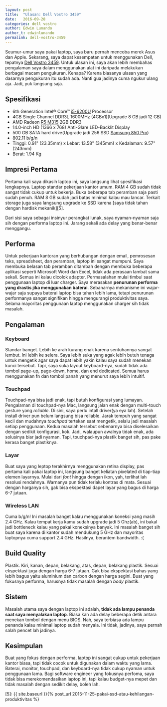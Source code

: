 ```yaml
---
layout: post
title:  "Ulasan: Dell Vostro 3459"
date:   2016-09-28
categories: dell vostro
author: Edwin Lunando
author_t: edwinlunando
permalink: dell-vostro-3459
---
```


Seumur-umur saya pakai laptop, saya baru pernah mencoba merek Asus dan Apple. Sekarang, saya dapat kesempatan untuk menggunakan Dell, tepatnya [Dell Vostro 3459][0]. Untuk ulasan ini, saya akan lebih membahas pengalaman saya dalam menggunakan alat ini daripada melakukan berbagai macam pengukuran. Kenapa? Karena biasanya ulasan yang dasarnya pengukuran itu sudah ada. Nanti gua jadinya cuma ngukur ulang aja. Jadi, yuk langsung saja.

## Spesifikasi

* 6th Generation Intel® Core™ [i5-6200U][1] Processor
* 4GB Single Channel DDR3L 1600MHz (4GBx1)(Upgrade 8 GB jadi 12 GB)
* AMD Radeon [R5 M315][2] 2GB DDR3
* 14.0-inch HD (1366 x 768) Anti-Glare LED-Backlit Display
* 500 GB SATA hard drive(Upgrade jadi 256 SSD [Samsung 850 Pro][3])
* 802.11 b/g/n
* Tinggi: 0.91" (23.35mm) x Lebar: 13.58" (345mm) x Kedalaman: 9.57" (243mm)
* Berat: 1.94 Kg

## Impresi Pertama

Pertama kali saya dikasih laptop ini, saya langsung lihat spesifikasi lengkapnya. Laptop standar pekerjaan kantor umum. RAM 4 GB sudah tidak sangat tidak cukup untuk bekerja. Buka beberapa tab peramban saja pasti sudah penuh. RAM 8 GB sudah jadi batas minimal kalau mau lancar. Terkait storage juga saya langsung upgrade ke SSD karena [saya tidak tahan dengan hardisk mekanik][5].

Dari sisi saya sebagai insinyur perangkat lunak, saya nyaman-nyaman saja sih dengan performa laptop ini. Jarang sekali ada delay yang benar-benar menggangu.

## Performa

Untuk pekerjaan kantoran yang berhubungan dengan email, pemrosesan teks, spreadsheet, dan peramban, laptop ini sangat mumpuni. Saya membuka belasan tab peramban ditambah dengan membuka beberapa aplikasi seperti Microsoft Word dan Excel, tidak ada perasaan lambat sama sekali. Semua ini kalau dicolok adapter. Permasalahan mulai  timbul saat penggunaan laptop di luar charger. Saya merasakan **penurunan performa yang drastis jika menggunakan baterai**. Sebanarnya mekanisme ini wajar-wajar saja supaya baterai laptop bisa tahan lebih lama, tetapi penurunan performanya sangat signifikan hingga mengurangi produktivitas saya. Selama mayoritas penggunaan laptop menggunakan charger sih tidak masalah.

## Pengalaman

### Keyboard

Standar banget. Lebih ke arah kurang enak karena sentuhannya sangat lembut. Ini lebih ke selera. Saya lebih suka yang agak lebih butuh tenaga untuk mengetik agar saya dapat lebih yakin kalau saya sudah menekan kunci tersebut. Tapi, saya suka layout keyboard-nya, sudah tidak ada tombol  page-up, page-down, home, dan end dedicated. Semua harus menggunakan fn dan tombol panah yang menurut saya lebih intuitif.

### Touchpad

Touchpad-nya bisa jadi enak, tapi butuh konfigurasi yang lumayan. Pengalaman di touchpad-nya Mac, langsung jalan enak dengan multi-touch gesture yang *reliable*. Di sini, saya perlu intall driver(ya eya lah). Setelah install driver pun belum langsung bisa reliable. Jarak tempuh yang sangat kecil dan mudahnya *touchpad* tertekan saat mengetik, selalu jadi masalah setiap penggunaan. Kedua masalah tersebut sebenarnya bisa diselesaikan dengan sedikit konfigurasi, kok. Jadi, walaupun awalnya tidak enak, ada solusinya biar jadi nyaman. Tapi, touchpad-nya plastik banget sih, pas pake kerasa banget plastiknya.

### Layar

Buat saya yang leptop terakhirnya menggunakan retina display, pas pertama kali pakai laptop ini, langsung banget keliatan pixelated di tiap-tiap elemen layarnya. Mulai dari *font* hingga dengan ikon, yah, terlihat lah resolusi rendahnya. Warnanya pun tidak terlalu kontras di mata. Sesuai dengan harganya sih, gak bisa ekspektasi dapet layar yang bagus di harga 6-7 jutaan.

### Wireless LAN

Cuma b/g/n! Ini masalah banget kalau menggunakan koneksi yang masih 2.4 GHz. Kalau tempat kerja kamu sudah upgrade jadi 5 Ghz(ab), ini bakal jadi bottleneck kalau yang pakai koneksinya banyak. Ini masalah banget sih buat saya karena di kantor sudah mendukung 5 GHz dan mayoritas laptopnya cuma support 2.4 GHz. Hasilnya, berantem bandwidth. :(

## Build Quality

Plastik. Kiri, kanan, depan, belakang, atas, depan, belakang plastik. Sesuai ekspektasi juga dengan harga 6-7 jutaan. Gak bisa ekspektasi bahas yang lebih bagus yaitu aluminium dan carbon dengan harga segini. Buat yang fokusnya performa, harusnya tidak masalah dengan *body* plastik.

## Sistem

Masalah utama saya dengan laptop ini adalah, **tidak ada lampu penanda saat saya menyalakan laptop**. Biasa kan ada delay beberapa detik antara menekan tombol dengan menu BIOS. Nah, saya terbiasa ada lampu penanda kalau minimal laptop sudah menyala. Ini tidak, jadinya, saya pernah salah pencet lah jadinya.

## Kesimpulan

Buat yang fokus dengan performa, laptop ini sangat cukup untuk pekerjaan kantor biasa, tapi tidak cocok untuk digunakan dalam waktu yang lama. Baterai, monitor, touchpad, dan keyboard-nya tidak cukup nyaman untuk penggunaan lama. Bagi software engineer yang fokusnya perfoma, saya tidak bisa merekomendasikan laptop ini, tapi kalau budget-nya mepet dan tidak masalah dengan sedikit delay, boleh lah.

[0]:    http://www.dell.com/my/business/p/vostro-14-3459-laptop/pd
[1]:    http://www.notebookcheck.net/Intel-Core-i5-6200U-Notebook-Processor.149437.0.html
[2]:    http://www.notebookcheck.net/AMD-Radeon-R5-M315.146787.0.html
[3]:    http://www.tomshardware.com/reviews/samsung-850-pro-ssd-performance,3861.html
[5]:    {{ site.baseurl }}{% post_url 2015-11-25-pakai-ssd-atau-kehilangan-produktivitas %}
